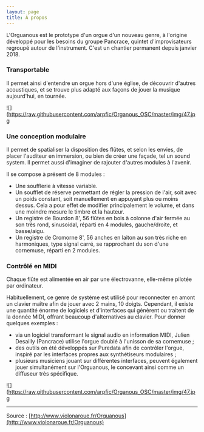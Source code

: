 ```yaml
---
layout: page
title: À propos
---
```


L'Orguanous est le prototype d'un orgue d'un nouveau genre, à l'origine développé pour les besoins du groupe Pancrace, quintet d'improvisateurs regroupé autour de l'instrument. C'est un chantier permanent depuis janvier 2018.

###  Transportable

Il permet ainsi d'entendre un orgue hors d'une église, de découvrir d'autres acoustiques, et se trouve plus adapté aux façons de jouer la musique aujourd'hui, en tournée.

![](https://raw.githubusercontent.com/arpfic/Organous_OSC/master/img/47.jpg

###  Une conception modulaire

Il permet de spatialiser la disposition des flûtes, et selon les envies, de placer l'auditeur en immersion, ou bien de créer une façade, tel un sound system. Il permet aussi d'imaginer de rajouter d'autres modules à l'avenir.

Il se compose à présent de 8 modules :

* Une soufflerie à vitesse variable.
* Un soufflet de réserve permettant de régler la pression de l'air, soit avec un poids constant, soit manuellement en appuyant plus ou moins dessus. Cela a pour effet de modifier principalement le volume, et dans une moindre mesure le timbre et la hauteur.
* Un registre de Bourdon 8', 56 flûtes en bois à colonne d'air fermée au son très rond, sinusoidal, réparti en 4 modules, gauche/droite, et basse/aigu.
* Un registre de Cromorne 8', 56 anches en laiton au son très riche en harmoniques, type signal carré, se rapprochant du son d'une cornemuse, réparti en 2 modules.

### Contrôlé en MIDI

Chaque flûte est alimentée en air par une électrovanne, elle-même pilotée par ordinateur. 

Habituellement, ce genre de système est utilisé pour reconnecter en amont un clavier maître afin de jouer avec 2 mains, 10 doigts. Cependant, il existe une quantité énorme de logiciels et d'interfaces qui génèrent ou traitent de la donnée MIDI, offrant beaucoup d'alternatives au clavier. Pour donner quelques exemples :

* via un logiciel transformant le signal audio en information MIDI, Julien Desailly (Pancrace) utilise l'orgue doublé à l'unisson de sa cornemuse ;
* des outils on été développés sur Puredata afin de contrôler l'orgue, inspiré par les interfaces propres aux synthétiseurs modulaires ;
* plusieurs musiciens jouant sur différentes interfaces, peuvent également jouer simultanément sur l'Orguanous, le concevant ainsi comme un diffuseur très spécifique.

![](https://raw.githubusercontent.com/arpfic/Organous_OSC/master/img/47.jpg

-----

Source : [http://www.violonaroue.fr/Orguanous](http://www.violonaroue.fr/Orguanous)

